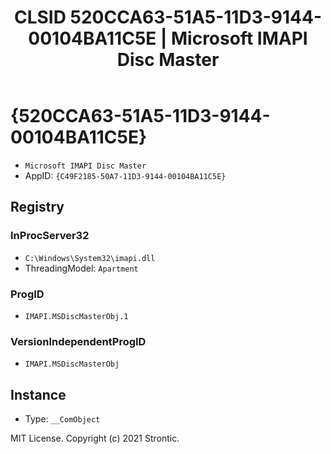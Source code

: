 ﻿---
title: "CLSID 520CCA63-51A5-11D3-9144-00104BA11C5E | Microsoft IMAPI Disc Master"
excerpt: What is COM-Object CLSID 520CCA63-51A5-11D3-9144-00104BA11C5E?
---

# {520CCA63-51A5-11D3-9144-00104BA11C5E}

* `Microsoft IMAPI Disc Master`
* AppID: `{C49F2185-50A7-11D3-9144-00104BA11C5E}`

## Registry


### InProcServer32

* `C:\Windows\System32\imapi.dll`
* ThreadingModel: `Apartment`

### ProgID

* `IMAPI.MSDiscMasterObj.1`

### VersionIndependentProgID

* `IMAPI.MSDiscMasterObj`

## Instance

* Type: `__ComObject`

MIT License. Copyright (c) 2021 Strontic.


